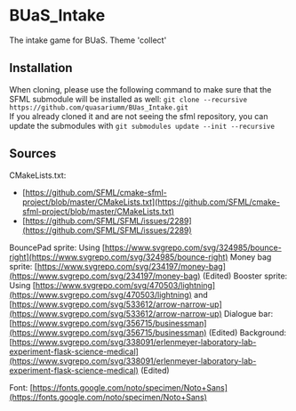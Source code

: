 # BUaS_Intake
The intake game for BUaS. Theme 'collect'

## Installation
When cloning, please use the following command to make sure that the SFML submodule will be installed as well: `git clone --recursive https://github.com/quasariumm/BUas_Intake.git`  
If you already cloned it and are not seeing the sfml repository, you can update the submodules with `git submodules update --init --recursive`

## Sources
CMakeLists.txt:
* [https://github.com/SFML/cmake-sfml-project/blob/master/CMakeLists.txt](https://github.com/SFML/cmake-sfml-project/blob/master/CMakeLists.txt)
* [https://github.com/SFML/SFML/issues/2289](https://github.com/SFML/SFML/issues/2289)

BouncePad sprite: Using [https://www.svgrepo.com/svg/324985/bounce-right](https://www.svgrepo.com/svg/324985/bounce-right)
Money bag sprite: [https://www.svgrepo.com/svg/234197/money-bag](https://www.svgrepo.com/svg/234197/money-bag) (Edited)
Booster sprite: Using [https://www.svgrepo.com/svg/470503/lightning](https://www.svgrepo.com/svg/470503/lightning) and [https://www.svgrepo.com/svg/533612/arrow-narrow-up](https://www.svgrepo.com/svg/533612/arrow-narrow-up)
Dialogue bar: [https://www.svgrepo.com/svg/356715/businessman](https://www.svgrepo.com/svg/356715/businessman) (Edited)
Background: [https://www.svgrepo.com/svg/338091/erlenmeyer-laboratory-lab-experiment-flask-science-medical](https://www.svgrepo.com/svg/338091/erlenmeyer-laboratory-lab-experiment-flask-science-medical) (Edited)

Font: [https://fonts.google.com/noto/specimen/Noto+Sans](https://fonts.google.com/noto/specimen/Noto+Sans)